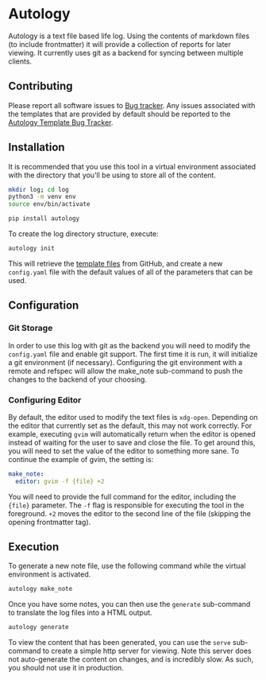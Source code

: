 # Autology

Autology is a text file based life log.  Using the contents of markdown files (to include frontmatter) it will provide a 
collection of reports for later viewing.  It currently uses git as a backend for syncing between multiple clients.

## Contributing

Please report all software issues to [Bug tracker](https://github.com/MeerkatLabs/autology/issues).  Any issues 
associated with the templates that are provided by default should be reported to the 
[Autology Template Bug Tracker](https://github.com/MeerkatLabs/autology_templates/issues).

## Installation

It is recommended that you use this tool in a virtual environment associated with the directory that you'll be using to 
store all of the content.  

```bash
mkdir log; cd log
python3 -m venv env
source env/bin/activate

pip install autology
```

To create the log directory structure, execute:
 
```bash
autology init
```

This will retrieve the [template files](https://github.com/MeerkatLabs/autology_templates) from GitHub, and create a new
`config.yaml` file with the default values of all of the parameters that can be used.

## Configuration

### Git Storage

In order to use this log with git as the backend you will need to modify the `config.yaml` file and enable git support. 
The first time it is run, it will initialize a git environment (if necessary).  Configuring the git environment with a
remote and refspec will allow the make_note sub-command to push the changes to the backend of your choosing.

### Configuring Editor

By default, the editor used to modify the text files is `xdg-open`.  Depending on the editor that currently set as the 
default, this may not work correctly.  For example, executing `gvim` will automatically return when the editor is 
opened instead of waiting for the user to save and close the file.  To get around this, you will need to set the value
of the editor to something more sane.  To continue the example of gvim, the setting is:

```yaml
make_note:
  editor: gvim -f {file} +2
``` 

You will need to provide the full command for the editor, including the `{file}` parameter.  The `-f` flag is 
responsible for executing the tool in the foreground.  `+2` moves the editor to the second line of the file (skipping 
the opening frontmatter tag).

## Execution

To generate a new note file, use the following command while the virtual environment is activated.

```bash
autology make_note
```

Once you have some notes, you can then use the `generate` sub-command to translate the log files into a HTML output. 

```bash
autology generate
```

To view the content that has been generated, you can use the `serve` sub-command to create a simple http server for 
viewing.  Note this server does not auto-generate the content on changes, and is incredibly slow.  As such, you should
not use it in production.
